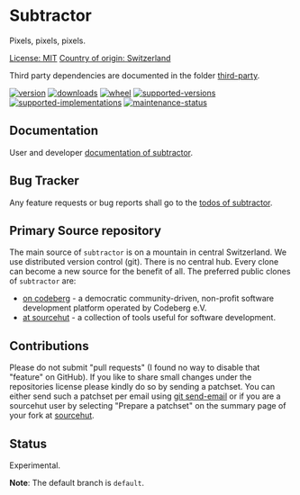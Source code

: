 # Subtractor

Pixels, pixels, pixels.

[License: MIT](https://git.sr.ht/~sthagen/subtractor/tree/default/item/LICENSE)
[Country of origin: Switzerland](https://git.sr.ht/~sthagen/subtractor/tree/default/item/COUNTRY-OF-ORIGIN)

Third party dependencies are documented in the folder [third-party](docs/third-party/README.md).

[![version](https://img.shields.io/pypi/v/subtractor.svg?style=flat)](https://pypi.python.org/pypi/subtractor/)
[![downloads](https://static.pepy.tech/badge/subtractor/month)](https://pepy.tech/project/subtractor)
[![wheel](https://img.shields.io/pypi/wheel/subtractor.svg?style=flat)](https://pypi.python.org/pypi/subtractor/)
[![supported-versions](https://img.shields.io/pypi/pyversions/subtractor.svg?style=flat)](https://pypi.python.org/pypi/subtractor/)
[![supported-implementations](https://img.shields.io/pypi/implementation/subtractor.svg?style=flat)](https://pypi.python.org/pypi/subtractor/)
[![maintenance-status](https://img.shields.io/github/commit-activity/y/sthagen/subtractor.svg?style=flat)](https://git.sr.ht/~sthagen/subtractor/log)

## Documentation

User and developer [documentation of subtractor](https://codes.dilettant.life/docs/subtractor).

## Bug Tracker

Any feature requests or bug reports shall go to the [todos of subtractor](https://todo.sr.ht/~sthagen/subtractor).

## Primary Source repository

The main source of `subtractor` is on a mountain in central Switzerland.
We use distributed version control (git).
There is no central hub.
Every clone can become a new source for the benefit of all.
The preferred public clones of `subtractor` are:

* [on codeberg](https://codeberg.org/sthagen/subtractor) - a democratic community-driven, non-profit software development platform operated by Codeberg e.V.
* [at sourcehut](https://git.sr.ht/~sthagen/subtractor) - a collection of tools useful for software development.

## Contributions

Please do not submit "pull requests" (I found no way to disable that "feature" on GitHub).
If you like to share small changes under the repositories license please kindly do so by sending a patchset.
You can either send such a patchset per email using [git send-email](https://git-send-email.io) or 
if you are a sourcehut user by selecting "Prepare a patchset" on the summary page of your fork at [sourcehut](https://git.sr.ht/).

## Status

Experimental.

**Note**: The default branch is `default`.
